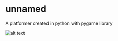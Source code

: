 # unnamed
A platformer created in python with pygame library

![alt text]([http://url/to/img.png](https://img.itch.zone/aW1nLzkzMjEzNjQucG5n/original/7zF%2FrB.png)https://img.itch.zone/aW1nLzkzMjEzNjQucG5n/original/7zF%2FrB.png)
